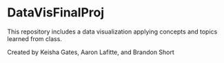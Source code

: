 # DataVisFinalProj

This repository includes a data visualization applying concepts and topics learned from class. 

Created by Keisha Gates, Aaron Lafitte, and Brandon Short
